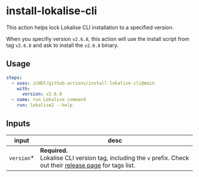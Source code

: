 # install-lokalise-cli

This action helps lock Lokalise CLI installation to a specified version.

When you specifiy version `v2.6.8`, this action will use the install script from tag `v2.6.8` and ask to install the `v2.6.8` binary.

## Usage

```yaml
steps:
  - uses: iCHEF/github-actions/install-lokalise-cli@main
    with:
      version: v2.6.8
  - name: run Lokalise command
    run: lokalise2 --help
```

## Inputs

| input | desc |
| ----- | ---- |
| `version`\* | **Required.**<br>Lokalise CLI version tag, including the `v` prefix. Check out their [release page] for tags list. |


[release page]: https://github.com/lokalise/lokalise-cli-2-go/releases